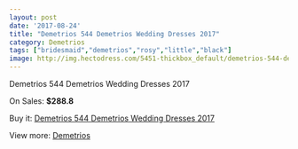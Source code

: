 ```yaml
---
layout: post
date: '2017-08-24'
title: "Demetrios 544 Demetrios Wedding Dresses 2017"
category: Demetrios
tags: ["bridesmaid","demetrios","rosy","little","black"]
image: http://img.hectodress.com/5451-thickbox_default/demetrios-544-demetrios-wedding-dresses-2013.jpg
---
```

Demetrios 544 Demetrios Wedding Dresses 2017

On Sales: **$288.8**
<a href="https://www.hectodress.com/demetrios/2730-demetrios-544-demetrios-wedding-dresses-2013.html"><amp-img layout="responsive" width="600" height="600" src="//img.hectodress.com/5451-thickbox_default/demetrios-544-demetrios-wedding-dresses-2013.jpg" alt="Demetrios 544 Demetrios Wedding Dresses 2017 0" /></a>
<a href="https://www.hectodress.com/demetrios/2730-demetrios-544-demetrios-wedding-dresses-2013.html"><amp-img layout="responsive" width="600" height="600" src="//img.hectodress.com/5453-thickbox_default/demetrios-544-demetrios-wedding-dresses-2013.jpg" alt="Demetrios 544 Demetrios Wedding Dresses 2017 1" /></a>
<a href="https://www.hectodress.com/demetrios/2730-demetrios-544-demetrios-wedding-dresses-2013.html"><amp-img layout="responsive" width="600" height="600" src="//img.hectodress.com/5452-thickbox_default/demetrios-544-demetrios-wedding-dresses-2013.jpg" alt="Demetrios 544 Demetrios Wedding Dresses 2017 2" /></a>

Buy it: [Demetrios 544 Demetrios Wedding Dresses 2017](https://www.hectodress.com/demetrios/2730-demetrios-544-demetrios-wedding-dresses-2013.html "Demetrios 544 Demetrios Wedding Dresses 2017")

View more: [Demetrios](https://www.hectodress.com/47-demetrios "Demetrios")